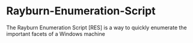 # Rayburn-Enumeration-Script
The Rayburn Enumeration Script [RES] is a way to quickly enumerate the important facets of a Windows machine
